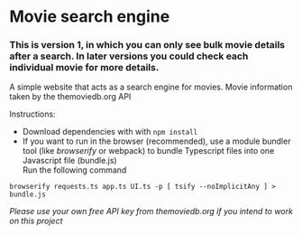 # Movie search engine
### This is version 1, in which you can only see bulk movie details after a search. In later versions you could check each individual movie for more details.

A simple website that acts as a search engine for movies.
Movie information taken by the themoviedb.org API


Instructions:
- Download dependencies with with  ```npm install```
- If you want to run in the browser (recommended), use a module bundler tool (like *browserify* or webpack) to bundle Typescript files into one Javascript file (bundle.js) <br/>
Run the following command
```
browserify requests.ts app.ts UI.ts -p [ tsify --noImplicitAny ] >  bundle.js
```
<!-- - If you want to run tests in the browser, do the same bundling process as above. -->

*Please use your own free API key from themoviedb.org if you intend to work on this project*
